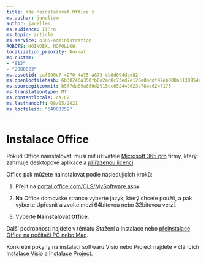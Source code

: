 ```yaml
---
title: Kde nainstalovat Office z
ms.author: janellem
author: janellem
ms.audience: ITPro
ms.topic: article
ms.service: o365-administration
ROBOTS: NOINDEX, NOFOLLOW
localization_priority: Normal
ms.custom:
- "913"
- "2000023"
ms.assetid: caf090c7-4270-4a75-a873-cb8d094dcd82
ms.openlocfilehash: 6b38246a350fb0a2ad0c73ed7e126e8addf97eb008a3130954a2c01ecc8f4eaf
ms.sourcegitcommit: b5f7da89a650d2915dc652449623c78be6247175
ms.translationtype: MT
ms.contentlocale: cs-CZ
ms.lasthandoff: 08/05/2021
ms.locfileid: "54083259"
---
```

# <a name="install-office"></a>Instalace Office

Pokud Office nainstalovat, musí mít uživatelé [Microsoft 365 pro](https://support.office.com/article/f8ab5e25-bf3f-4a47-b264-174b1ee925fd?wt.mc_id=Alchemy_ClientDIA) firmy, který zahrnuje desktopové aplikace a [přiřazenou licenci](https://docs.microsoft.com/microsoft-365/admin/add-users/add-users).
  
Office pak můžete nainstalovat podle následujících kroků:
  
1. Přejít na [portal.office.com/OLS/MySoftware.aspx](https://portal.office.com/OLS/MySoftware.aspx)

2. Na Office domovské stránce vyberte jazyk, který chcete  použít, a pak vyberte Upřesnit a zvolte mezi 64bitovou nebo 32bitovou verzí.

3. Vyberte **Nainstalovat Office**.

Další podrobnosti najdete v tématu Stažení a instalace nebo [přeinstalace Office na počítači PC nebo Mac](https://support.office.com/article/4414eaaf-0478-48be-9c42-23adc4716658?wt.mc_id=Alchemy_ClientDIA).
  
Konkrétní pokyny na instalaci softwaru Visio nebo Project najdete v článcích [Instalace Visio](https://support.office.com/article/f98f21e3-aa02-4827-9167-ddab5b025710) a [Instalace Project](https://support.office.com/article/7059249b-d9fe-4d61-ab96-5c5bf435f281).
